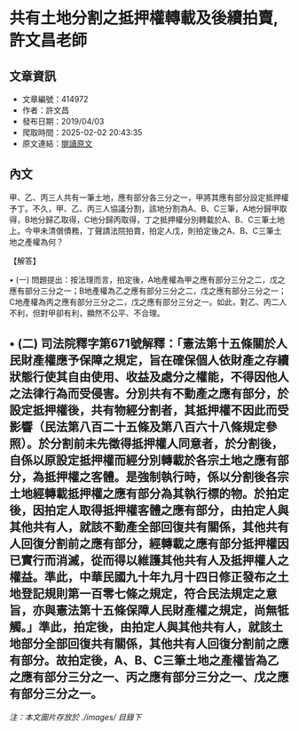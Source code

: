 # 共有土地分割之抵押權轉載及後續拍賣,許文昌老師

## 文章資訊
- 文章編號：414972
- 作者：許文昌
- 發布日期：2019/04/03
- 爬取時間：2025-02-02 20:43:35
- 原文連結：[閱讀原文](https://real-estate.get.com.tw/Columns/detail.aspx?no=414972)

## 內文
甲、乙、丙三人共有一筆土地，應有部分各三分之一，甲將其應有部分設定抵押權予丁。不久，甲、乙、丙三人協議分割，該地分割為A、B、C三筆，A地分歸甲取得，B地分歸乙取得，C地分歸丙取得，丁之抵押權分別轉載於A、B、C三筆土地上。今甲未清償債務，丁聲請法院拍賣，拍定人戊，則拍定後之A、B、C三筆土地之產權為何？

【解答】

• (一) 問題提出：按法理而言，拍定後，A地產權為甲之應有部分三分之二，戊之應有部分三分之一；B地產權為乙之應有部分三分之二，戊之應有部分三分之一；C地產權為丙之應有部分三分之二，戊之應有部分三分之一。如此，對乙、丙二人不利，但對甲卻有利，顯然不公平、不合理。

• (二) 司法院釋字第671號解釋：「憲法第十五條關於人民財產權應予保障之規定，旨在確保個人依財產之存續狀態行使其自由使用、收益及處分之權能，不得因他人之法律行為而受侵害。分別共有不動產之應有部分，於設定抵押權後，共有物經分割者，其抵押權不因此而受影響（民法第八百二十五條及第八百六十八條規定參照）。於分割前未先徵得抵押權人同意者，於分割後，自係以原設定抵押權而經分別轉載於各宗土地之應有部分，為抵押權之客體。是強制執行時，係以分割後各宗土地經轉載抵押權之應有部分為其執行標的物。於拍定後，因拍定人取得抵押權客體之應有部分，由拍定人與其他共有人，就該不動產全部回復共有關係，其他共有人回復分割前之應有部分，經轉載之應有部分抵押權因已實行而消滅，從而得以維護其他共有人及抵押權人之權益。準此，中華民國九十年九月十四日修正發布之土地登記規則第一百零七條之規定，符合民法規定之意旨，亦與憲法第十五條保障人民財產權之規定，尚無牴觸。」準此，拍定後，由拍定人與其他共有人，就該土地部分全部回復共有關係，其他共有人回復分割前之應有部分。故拍定後，A、B、C三筆土地之產權皆為乙之應有部分三分之一、丙之應有部分三分之一、戊之應有部分三分之一。
---
*注：本文圖片存放於 ./images/ 目錄下*
